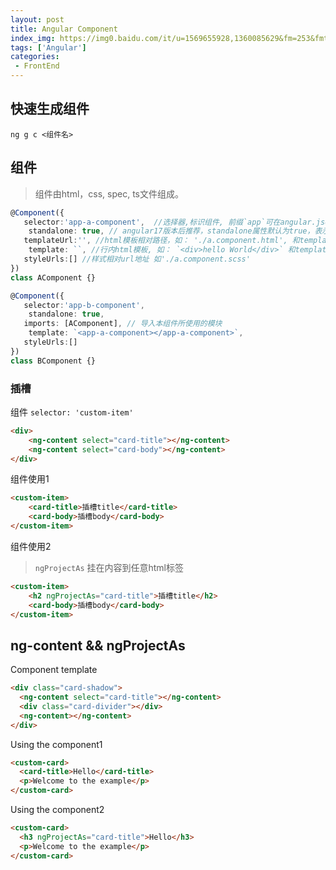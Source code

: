 ```yaml
---
layout: post
title: Angular Component
index_img: https://img0.baidu.com/it/u=1569655928,1360085629&fm=253&fmt=auto&app=138&f=JPEG?w=750&h=375
tags: ['Angular']
categories:
 - FrontEnd
---
```


## 快速生成组件
`ng g c <组件名>`

## 组件
> 组件由html，css, spec, ts文件组成。
```ts
@Component({
   selector:'app-a-component',  //选择器,标识组件, 前缀`app`可在angular.json中修改
	standalone: true, // angular17版本后推荐，standalone属性默认为true，表示组件可以单独使用，不依赖于父组件。
   templateUrl:'', //html模板相对路径，如： './a.component.html', 和template二选一
	template: ``, //行内html模板, 如： `<div>hello World</div>` 和templateUrl二选一
   styleUrls:[] //样式相对url地址 如'./a.component.scss'
})
class AComponent {}
```

<!-- 在其他组件中引用AComponent -->
```ts
@Component({
   selector:'app-b-component',
	standalone: true,
   imports: [AComponent], // 导入本组件所使用的模块
	template: `<app-a-component></app-a-component>`,
   styleUrls:[] 
})
class BComponent {}
```




### 插槽
组件 `selector: 'custom-item'`
```html
<div>
    <ng-content select="card-title"></ng-content>
    <ng-content select="card-body"></ng-content>
</div>
```

组件使用1
```html
<custom-item>
    <card-title>插槽title</card-title>
    <card-body>插槽body</card-body>
</custom-item>
```

组件使用2
> `ngProjectAs` 挂在内容到任意html标签
```html
<custom-item>
    <h2 ngProjectAs="card-title">插槽title</h2>
    <card-body>插槽body</card-body>
</custom-item>
```


## ng-content && ngProjectAs
Component template
```html
<div class="card-shadow">
  <ng-content select="card-title"></ng-content>
  <div class="card-divider"></div>
  <ng-content></ng-content>
</div>
```
Using the component1
```html
<custom-card>
  <card-title>Hello</card-title>
  <p>Welcome to the example</p>
</custom-card>
```
Using the component2
```html
<custom-card>
  <h3 ngProjectAs="card-title">Hello</h3>
  <p>Welcome to the example</p>
</custom-card>
```